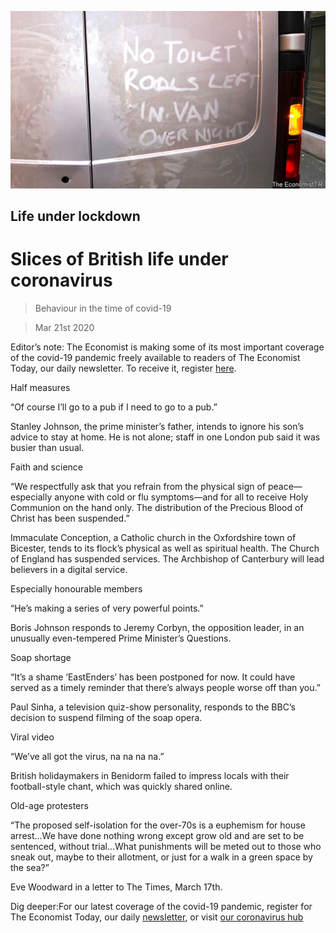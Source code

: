 ![](./images/20200321_BRP002_0.jpg)

## Life under lockdown

# Slices of British life under coronavirus

> Behaviour in the time of covid-19

> Mar 21st 2020

Editor’s note: The Economist is making some of its most important coverage of the covid-19 pandemic freely available to readers of The Economist Today, our daily newsletter. To receive it, register [here](https://www.economist.com/https://my.economist.com/user#newsletter). 

Half measures

“Of course I’ll go to a pub if I need to go to a pub.”

Stanley Johnson, the prime minister’s father, intends to ignore his son’s advice to stay at home. He is not alone; staff in one London pub said it was busier than usual.

Faith and science

“We respectfully ask that you refrain from the physical sign of peace—especially anyone with cold or flu symptoms—and for all to receive Holy Communion on the hand only. The distribution of the Precious Blood of Christ has been suspended.”

Immaculate Conception, a Catholic church in the Oxfordshire town of Bicester, tends to its flock’s physical as well as spiritual health. The Church of England has suspended services. The Archbishop of Canterbury will lead believers in a digital service.

Especially honourable members

“He’s making a series of very powerful points.”

Boris Johnson responds to Jeremy Corbyn, the opposition leader, in an unusually even-tempered Prime Minister’s Questions.

Soap shortage

“It’s a shame ‘EastEnders’ has been postponed for now. It could have served as a timely reminder that there’s always people worse off than you.”

Paul Sinha, a television quiz-show personality, responds to the BBC’s decision to suspend filming of the soap opera.

Viral video

“We’ve all got the virus, na na na na.”

British holidaymakers in Benidorm failed to impress locals with their football-style chant, which was quickly shared online.

Old-age protesters

“The proposed self-isolation for the over-70s is a euphemism for house arrest...We have done nothing wrong except grow old and are set to be sentenced, without trial…What punishments will be meted out to those who sneak out, maybe to their allotment, or just for a walk in a green space by the sea?”

Eve Woodward in a letter to The Times, March 17th.

Dig deeper:For our latest coverage of the covid-19 pandemic, register for The Economist Today, our daily [newsletter](https://www.economist.com/https://my.economist.com/user#newsletter), or visit [our coronavirus hub](https://www.economist.com//coronavirus)